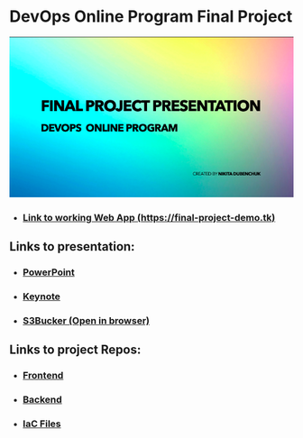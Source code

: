 # DevOps Online Program Final Project 

[![Picture](./img.png)](http://nkdchck-presentation.s3-website-us-east-1.amazonaws.com "Link to presentation")

- ### [Link to working Web App (https://final-project-demo.tk)](https://final-project-demo.tk "Final Project Demo")

## Links to presentation:

- ### [PowerPoint](https://drive.google.com/file/d/1C-CXw-4gfamuzkHAZfGXp0r-PdaVURgN/view?usp=sharing "Link to presentation")
- ### [Keynote](https://drive.google.com/file/d/1Mnd3O_4gRuIsDoSfLzKjin9_uDWUqOEZ/view?usp=sharing "Link to presentation")
- ### [S3Bucker (Open in browser)](http://nkdchck-presentation.s3-website-us-east-1.amazonaws.com "Link to presentation")

## Links to project Repos:

- ### [Frontend](https://github.com/nkdchck/Frontend-Mythical-Mysfits "Frontend Repo")
- ### [Backend](https://github.com/nkdchck/Backend-Mythical-Mysfits "Backend Repo")
- ### [IaC Files](https://github.com/nkdchck/IaC-Mythical-Misfits "IaC Files")

